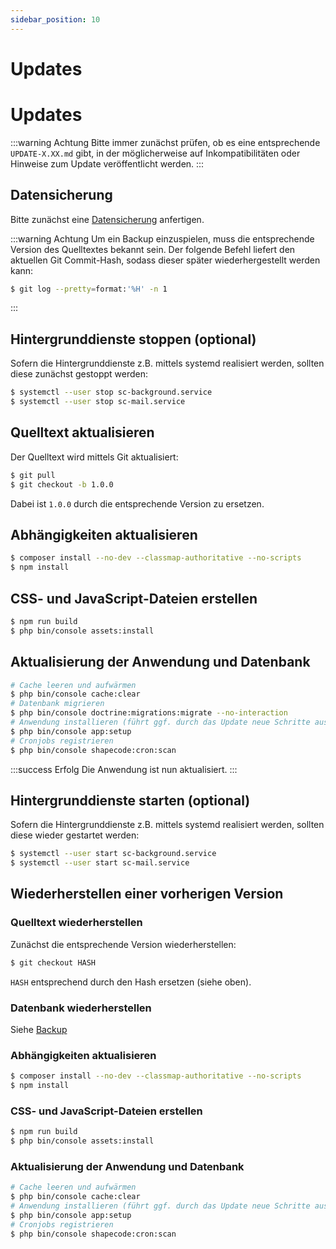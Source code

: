 ```yaml
---
sidebar_position: 10
---
```


# Updates

# Updates

:::warning Achtung
Bitte immer zunächst prüfen, ob es eine entsprechende `UPDATE-X.XX.md` gibt, in der möglicherweise auf Inkompatibilitäten
oder Hinweise zum Update veröffentlicht werden.
:::

## Datensicherung

Bitte zunächst eine [Datensicherung](backup) anfertigen.

:::warning Achtung
Um ein Backup einzuspielen, muss die entsprechende Version des Quelltextes bekannt sein. Der folgende Befehl liefert
den aktuellen Git Commit-Hash, sodass dieser später wiederhergestellt werden kann:

```bash
$ git log --pretty=format:'%H' -n 1
```
:::

## Hintergrunddienste stoppen (optional)

Sofern die Hintergrunddienste z.B. mittels systemd realisiert werden, sollten diese zunächst gestoppt werden:

```bash
$ systemctl --user stop sc-background.service
$ systemctl --user stop sc-mail.service
```

## Quelltext aktualisieren

Der Quelltext wird mittels Git aktualisiert:

```bash
$ git pull
$ git checkout -b 1.0.0
```

Dabei ist `1.0.0` durch die entsprechende Version zu ersetzen.

## Abhängigkeiten aktualisieren

```bash
$ composer install --no-dev --classmap-authoritative --no-scripts
$ npm install
```

## CSS- und JavaScript-Dateien erstellen

```bash
$ npm run build
$ php bin/console assets:install
```

## Aktualisierung der Anwendung und Datenbank

```bash
# Cache leeren und aufwärmen
$ php bin/console cache:clear
# Datenbank migrieren
$ php bin/console doctrine:migrations:migrate --no-interaction
# Anwendung installieren (führt ggf. durch das Update neue Schritte aus - bisherige Schritte werden übersprungen)
$ php bin/console app:setup
# Cronjobs registrieren
$ php bin/console shapecode:cron:scan
```

:::success Erfolg
Die Anwendung ist nun aktualisiert.
:::

## Hintergrunddienste starten (optional)

Sofern die Hintergrunddienste z.B. mittels systemd realisiert werden, sollten diese wieder gestartet werden:

```bash
$ systemctl --user start sc-background.service
$ systemctl --user start sc-mail.service
```

## Wiederherstellen einer vorherigen Version

### Quelltext wiederherstellen
Zunächst die entsprechende Version wiederherstellen:

```bash
$ git checkout HASH
```

`HASH` entsprechend durch den Hash ersetzen (siehe oben).

### Datenbank wiederherstellen

Siehe [Backup](backup#datenbank-zurückspielen)

### Abhängigkeiten aktualisieren

```bash
$ composer install --no-dev --classmap-authoritative --no-scripts
$ npm install
```

### CSS- und JavaScript-Dateien erstellen

```bash
$ npm run build
$ php bin/console assets:install
```

### Aktualisierung der Anwendung und Datenbank

```bash
# Cache leeren und aufwärmen
$ php bin/console cache:clear
# Anwendung installieren (führt ggf. durch das Update neue Schritte aus - bisherige Schritte werden übersprungen)
$ php bin/console app:setup
# Cronjobs registrieren
$ php bin/console shapecode:cron:scan
```

